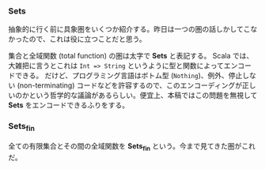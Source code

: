 
### Sets

抽象的に行く前に具象圏をいくつか紹介する。昨日は一つの圏の話しかしてこなかったので、これは役に立つことだと思う。

集合と全域関数 (total function) の圏は太字で **Sets** と表記する。
Scala では、大雑把に言うとこれは `Int => String` というように型と関数によってエンコードできる。
だけど、プログラミング言語はボトム型 (`Nothing`)、例外、停止しない (non-terminating) コードなどを許容するので、このエンコーディングが正しいのかという哲学的な議論があるらしい。便宜上、本稿ではこの問題を無視して **Sets** をエンコードできるふりをする。

### Sets<sub>fin</sub>

全ての有限集合とその間の全域関数を **Sets<sub>fin</sub>** という。今まで見てきた圏がこれだ。
